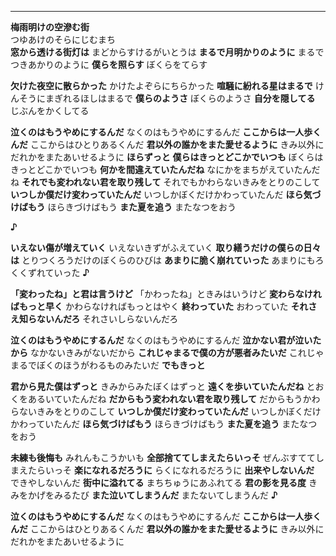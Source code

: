 
---

**梅雨明けの空滲む街**\
つゆあけのそらにじむまち\
**窓から透ける街灯は**
まどからすけるがいとうは
**まるで月明かりのように**
まるでつきあかりのように
**僕らを照らす**
ぼくらをてらす

**欠けた夜空に散らかった**
かけたよぞらにちらかった
**喧騒に紛れる星はまるで**
けんそうにまぎれるほしはまるで
**僕らのようさ**
ぼくらのようさ
**自分を隠してる**
じぶんをかくしてる


**泣くのはもうやめにするんだ**
なくのはもうやめにするんだ
**ここからは一人歩くんだ**
ここからはひとりあるくんだ
**君以外の誰かをまた愛せるように**
きみ以外にだれかをまたあいせるように
**ほらずっと**
**僕らはきっとどこかでいつも**
ぼくらはきっとどこかでいつも
**何かを間違えていたんだね**
なにかをまちがえていたんだね
**それでも変われない君を取り残して**
それでもかわらないきみをとりのこして
**いつしか僕だけ変わっていたんだ**
いつしかぼくだけかわっていたんだ
**ほら気づけばもう**
ほらきづけばもう
**また夏を追う**
またなつをおう

**♪**

**いえない傷が増えていく**
いえないきずがふえていく
**取り繕うだけの僕らの日々は**
とりつくろうだけのぼくらのひびは
**あまりに脆く崩れていった**
あまりにもろくくずれていった
**♪**

**「変わったね」と君は言うけど**
「かわったね」ときみはいうけど
**変わらなければもっと早く**
かわらなければもっとはやく
**終わっていた**
おわっていた
**それさえ知らないんだろ**
それさいしらないんだろ

**泣くのはもうやめにするんだ**
なくのはもうやめにするんだ
**泣かない君が泣いたから**
なかないきみがないだから
**これじゃまるで僕の方が悪者みたいだ**
これじゃまるでぼくのほうがわるものみたいだ
**でもきっと**

**君から見た僕はずっと**
きみからみたぼくはずっと
**遠くを歩いていたんだね**
とおくをあるいていたんだね
**だからもう変われない君を取り残して**
だからもうかわらないきみをとりのこして
**いつしか僕だけ変わっていたんだ**
いつしかぼくだけかわっていたんだ
**ほら気づけばもう**
ほらきづけばもう
**また夏を追う**
またなつをおう


**未練も後悔も**
みれんもこうかいも
**全部捨ててしまえたらいっそ**
ぜんぶすててしまえたらいっそ
**楽になれるだろうに**
らくになれるだろうに
**出来やしないんだ**
できやしないんだ
**街中に溢れてる**
まちちゅうにあふれてる
**君の影を見る度**
きみをかげをみるたび
**また泣いてしまうんだ**
またないてしまうんだ
**♪**

**泣くのはもうやめにするんだ**
なくのはもうやめにするんだ
**ここからは一人歩くんだ**
ここからはひとりあるくんだ
**君以外の誰かをまた愛せるように**
きみ以外にだれかをまたあいせるように

